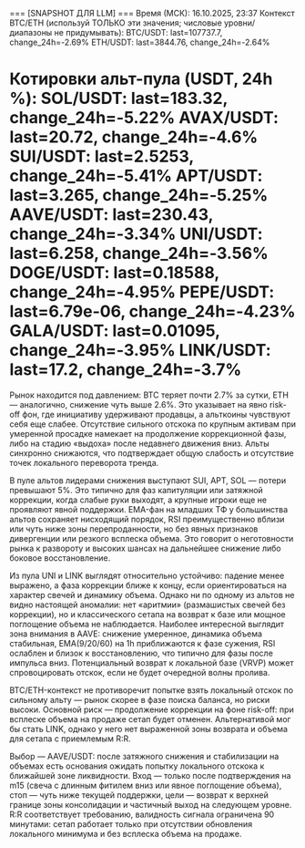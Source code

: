 
=== [SNAPSHOT ДЛЯ LLM] ===
Время (МСК): 16.10.2025, 23:37
Контекст BTC/ETH (используй ТОЛЬКО эти значения; числовые уровни/диапазоны не придумывать):
BTC/USDT: last=107737.7, change_24h=-2.69%
ETH/USDT: last=3844.76, change_24h=-2.64%

Котировки альт-пула (USDT, 24h %):
SOL/USDT: last=183.32, change_24h=-5.22%
AVAX/USDT: last=20.72, change_24h=-4.6%
SUI/USDT: last=2.5253, change_24h=-5.41%
APT/USDT: last=3.265, change_24h=-5.25%
AAVE/USDT: last=230.43, change_24h=-3.34%
UNI/USDT: last=6.258, change_24h=-3.56%
DOGE/USDT: last=0.18588, change_24h=-4.95%
PEPE/USDT: last=6.79e-06, change_24h=-4.23%
GALA/USDT: last=0.01095, change_24h=-3.95%
LINK/USDT: last=17.2, change_24h=-3.7%
==========================

Рынок находится под давлением: BTC теряет почти 2.7% за сутки, ETH — аналогично, снижение чуть выше 2.6%. Это указывает на явно risk-off фон, где инициативу удерживают продавцы, а альткоины чувствуют себя еще слабее. Отсутствие сильного отскока по крупным активам при умеренной просадке намекает на продолжение коррекционной фазы, либо на стадию «выдоха» после недавнего движения вниз. Альты синхронно снижаются, что подтверждает общую слабость и отсутствие точек локального переворота тренда.

В пуле альтов лидерами снижения выступают SUI, APT, SOL — потери превышают 5%. Это типично для фаз капитуляции или затяжной коррекции, когда слабые руки выходят, а крупные игроки еще не проявляют явной поддержки. EMA-фан на младших ТФ у большинства альтов сохраняет нисходящий порядок, RSI преимущественно вблизи или чуть ниже зоны перепроданности, но без явных признаков дивергенции или резкого всплеска объема. Это говорит о неготовности рынка к развороту и высоких шансах на дальнейшее снижение либо боковое восстановление.

Из пула UNI и LINK выглядят относительно устойчиво: падение менее выражено, а фаза коррекции ближе к концу, если ориентироваться на характер свечей и динамику объема. Однако ни по одному из альтов не видно настоящей аномалии: нет «аритмии» (размашистых свечей без коррекции), но и классического сетапа на возврат к базе или мощное поглощение объема не наблюдается. Наиболее интересной выглядит зона внимания в AAVE: снижение умеренное, динамика объема стабильная, EMA(9/20/60) на 1h приближаются к фазе сужения, RSI ослаблен и близок к восстановлению, что типично для фазы после импульса вниз. Потенциальный возврат к локальной базе (VRVP) может спровоцировать отскок, если не будет очередной волны пролива.

BTC/ETH-контекст не противоречит попытке взять локальный отскок по сильному альту — рынок скорее в фазе поиска баланса, но риски высоки. Основной риск — продолжение коррекции на фоне risk-off: при всплеске объема на продаже сетап будет отменен. Альтернативой мог бы стать LINK, однако у него нет выраженной зоны возврата и объема для сетапа с приемлемым R:R.

Выбор — AAVE/USDT: после затяжного снижения и стабилизации на объемах есть основания ожидать попытку локального отскока к ближайшей зоне ликвидности. Вход — только после подтверждения на m15 (свеча с длинным фитилем вниз или явное поглощение объема), стоп — чуть ниже текущей поддержки, цели — возврат к верхней границе зоны консолидации и частичный выход на следующем уровне. R:R соответствует требованию, валидность сигнала ограничена 90 минутами: сетап работает только при отсутствии обновления локального минимума и без всплеска объема на продаже.
